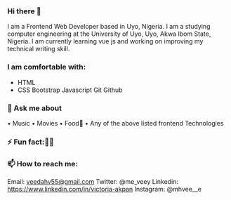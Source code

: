 ### Hi there 👋

<!--
**veedahv/veedahv** is a ✨ _special_ ✨ repository because its `README.md` (this file) appears on your GitHub profile.

Here are some ideas to get you started:

- 🔭 I’m currently working on ...
- 🌱 I’m currently learning ...
- 👯 I’m looking to collaborate on ...
- 🤔 I’m looking for help with ...
- 💬 Ask me about ...
- 📫 How to reach me: ...
- 😄 Pronouns: ...
- ⚡ Fun fact: ...
-->
<!-- Hi there 👋 -->
I am a Frontend Web Developer based in Uyo, Nigeria. I am a studying computer engineering at the University of Uyo, Uyo, Akwa Ibom State, Nigeria. 
I am currently learning vue js and working on improving my technical writing skill.


### I am comfortable with:

- HTML
- CSS 
Bootstrap 
Javascript 
Git
Github


### 💬 Ask me about
 • Music
 • Movies
 • Food🤭 
 • Any of the above listed frontend Technologies


### ⚡ Fun fact:🙂🙂


### 📫 How to reach me:
Email: veedahv55@gmail.com 
Twitter: @me_veey
Linkedin: https://www.linkedin.com/in/victoria-akpan
Instagram: @mhvee__e
